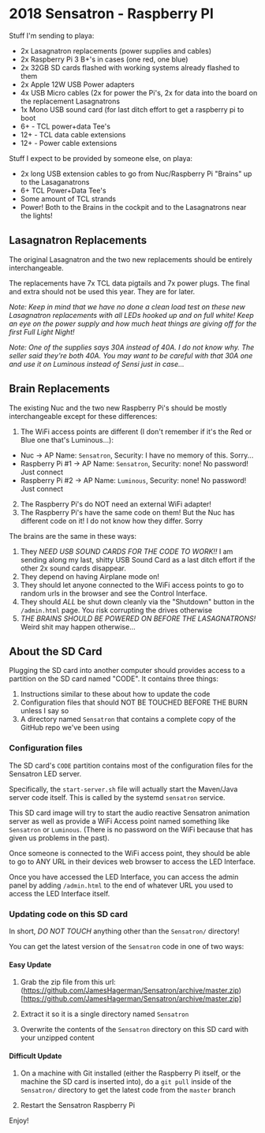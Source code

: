 # 2018 Sensatron - Raspberry PI 

Stuff I'm sending to playa:

- 2x Lasagnatron replacements (power supplies and cables)
- 2x Raspberry Pi 3 B+'s in cases (one red, one blue)
- 2x 32GB SD cards flashed with working systems already flashed to them
- 2x Apple 12W USB Power adapters
- 4x USB Micro cables (2x for power the Pi's, 2x for data into the board on the replacement Lasagnatrons
- 1x Mono USB sound card (for last ditch effort to get a raspberry pi to boot
- 6+ - TCL power+data Tee's
- 12+ - TCL data cable extensions
- 12+ - Power cable extensions

Stuff I expect to be provided by someone else, on playa:

- 2x long USB extension cables to go from Nuc/Raspberry Pi "Brains" up to the Lasaganatrons
- 6+ TCL Power+Data Tee's
- Some amount of TCL strands
- Power! Both to the Brains in the cockpit and to the Lasagnatrons near the lights!

## Lasagnatron Replacements

The original Lasagnatron and the two new replacements should be entirely interchangeable.

The replacements have 7x TCL data pigtails and 7x power plugs. The final and extra should not be used this year. They are for later.

*Note: Keep in mind that we have no done a clean load test on these new Lasagnatron replacements with all LEDs hooked up and on full white! Keep an eye on the power supply and how much heat things are giving off for the first Full Light Night!*

*Note: One of the supplies says 30A instead of 40A. I do not know why. The seller said they're both 40A. You may want to be careful with that 30A one and use it on Luminous instead of Sensi just in case...*

## Brain Replacements

The existing Nuc and the two new Raspberry Pi's should be mostly interchangeable except for these differences:

1. The WiFi access points are different (I don't remember if it's the Red or Blue one that's Luminous...):
  - Nuc -> AP Name: `Sensatron`, Security: I have no memory of this. Sorry...
  - Raspberry Pi #1 -> AP Name: `Sensatron`, Security: none! No password! Just connect
  - Raspberry Pi #2 -> AP Name: `Luminous`, Security: none! No password! Just connect
2. The Raspberry Pi's do NOT need an external WiFi adapter!
3. The Raspberry Pi's have the same code on them! But the Nuc has different code on it! I do not know how they differ. Sorry

The brains are the same in these ways:

1. They *NEED USB SOUND CARDS FOR THE CODE TO WORK!!* I am sending along my last, shitty USB Sound Card as a last ditch effort if the other 2x sound cards disappear.
2. They depend on having Airplane mode on!
3. They should let anyone connected to the WiFi access points to go to random urls in the browser and see the Control Interface.
2. They should *ALL* be shut down cleanly via the "Shutdown" button in the `/admin.html` page. You risk corrupting the drives otherwise
3. *THE BRAINS SHOULD BE POWERED ON BEFORE THE LASAGNATRONS!* Weird shit may happen otherwise...

## About the SD Card

Plugging the SD card into another computer should provides access to a partition on the SD card named "CODE". It contains three things:

1. Instructions similar to these about how to update the code
2. Configuration files that should NOT BE TOUCHED BEFORE THE BURN unless I say so
3. A directory named `Sensatron` that contains a complete copy of the GitHub repo we've been using

### Configuration files

The SD card's `CODE` partition contains most of the configuration files for the Sensatron LED server.

Specifically, the `start-server.sh` file will actually start the Maven/Java server code itself. This is called by the systemd `sensatron` service.

This SD card image will try to start the audio reactive Sensatron animation server as well as provide a WiFi Access point named something like `Sensatron` or `Luminous`. (There is no password on the WiFi because that has given us problems in the past).

Once someone is connected to the WiFi access point, they should be able to go to ANY URL in their devices web browser to access the LED Interface.

Once you have accessed the LED Interface, you can access the admin panel by adding `/admin.html` to the end of whatever URL you used to access the LED Interface itself.

### Updating code on this SD card

In short, *DO NOT TOUCH* anything other than the `Sensatron/` directory!

You can get the latest version of the `Sensatron` code in one of two ways:

#### Easy Update

1. Grab the zip file from this url: (https://github.com/JamesHagerman/Sensatron/archive/master.zip)[https://github.com/JamesHagerman/Sensatron/archive/master.zip]

2. Extract it so it is a single directory named `Sensatron`

3. Overwrite the contents of the `Sensatron` directory on this SD card with your unzipped content

#### Difficult Update

1. On a machine with Git installed (either the Raspberry Pi itself, or the machine the SD card is inserted into), do a `git pull` inside of the `Sensatron/` directory to get the latest code from the `master` branch

2. Restart the Sensatron Raspberry Pi

Enjoy!
